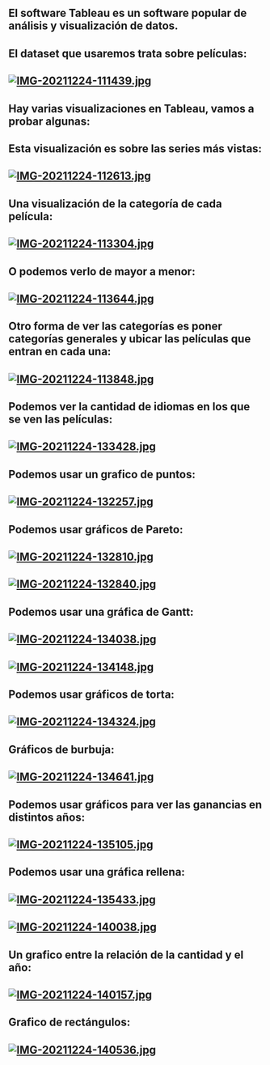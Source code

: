 ## El software Tableau es un software popular de análisis y visualización de datos.
## El dataset que usaremos trata sobre películas:
## [![IMG-20211224-111439.jpg](https://i.postimg.cc/6qG1879P/IMG-20211224-111439.jpg)](https://postimg.cc/9wCBSQwP)

## Hay varias visualizaciones en Tableau, vamos a probar algunas:
## Esta visualización es sobre las series más vistas:
## [![IMG-20211224-112613.jpg](https://i.postimg.cc/CKs46G1Y/IMG-20211224-112613.jpg)](https://postimg.cc/B8tDj1Hw)

## Una visualización de la categoría de cada película:
## [![IMG-20211224-113304.jpg](https://i.postimg.cc/dtmVHFZb/IMG-20211224-113304.jpg)](https://postimg.cc/XpqWqT8L)

## O podemos verlo de mayor a menor:
## [![IMG-20211224-113644.jpg](https://i.postimg.cc/L53PtbdL/IMG-20211224-113644.jpg)](https://postimg.cc/CnddYJxx)

## Otro forma de ver las categorías es poner categorías generales y ubicar las películas que entran en cada una:
## [![IMG-20211224-113848.jpg](https://i.postimg.cc/kGJGmMZR/IMG-20211224-113848.jpg)](https://postimg.cc/tZcpdb99)

## Podemos ver la cantidad de idiomas en los que se ven las películas: 
## [![IMG-20211224-133428.jpg](https://i.postimg.cc/kGjG91xK/IMG-20211224-133428.jpg)](https://postimg.cc/30vYFZfx)

## Podemos usar un grafico de puntos:
## [![IMG-20211224-132257.jpg](https://i.postimg.cc/7L47YRFT/IMG-20211224-132257.jpg)](https://postimg.cc/YvXjddqp)

## Podemos usar gráficos de Pareto:
## [![IMG-20211224-132810.jpg](https://i.postimg.cc/rmcvjqvF/IMG-20211224-132810.jpg)](https://postimg.cc/NyJJfvsW)
## [![IMG-20211224-132840.jpg](https://i.postimg.cc/TPyrsmvt/IMG-20211224-132840.jpg)](https://postimg.cc/mcszzPD9)

## Podemos usar una gráfica de Gantt:
## [![IMG-20211224-134038.jpg](https://i.postimg.cc/rm3PDW5b/IMG-20211224-134038.jpg)](https://postimg.cc/wy5VP1fc)
## [![IMG-20211224-134148.jpg](https://i.postimg.cc/KjJjxZ60/IMG-20211224-134148.jpg)](https://postimg.cc/BPP4CGQF)

## Podemos usar gráficos de torta:
## [![IMG-20211224-134324.jpg](https://i.postimg.cc/SRM4tmyX/IMG-20211224-134324.jpg)](https://postimg.cc/vxbC4FxM)

## Gráficos de burbuja:
## [![IMG-20211224-134641.jpg](https://i.postimg.cc/XqkW0QC3/IMG-20211224-134641.jpg)](https://postimg.cc/rRs31GjY)

## Podemos usar gráficos para ver las ganancias en distintos años:
## [![IMG-20211224-135105.jpg](https://i.postimg.cc/bY73tkB0/IMG-20211224-135105.jpg)](https://postimg.cc/8sbR8JDs)

## Podemos usar una gráfica rellena:
## [![IMG-20211224-135433.jpg](https://i.postimg.cc/Sx4cfrq4/IMG-20211224-135433.jpg)](https://postimg.cc/8jyF1LjX)
## [![IMG-20211224-140038.jpg](https://i.postimg.cc/J0TS5nHV/IMG-20211224-140038.jpg)](https://postimg.cc/FkLP9hxD)

## Un grafico entre la relación de la cantidad y el año:
## [![IMG-20211224-140157.jpg](https://i.postimg.cc/3xhb0mc4/IMG-20211224-140157.jpg)](https://postimg.cc/7fBNpGDw)

## Grafico de rectángulos:
## [![IMG-20211224-140536.jpg](https://i.postimg.cc/3rGwK000/IMG-20211224-140536.jpg)](https://postimg.cc/yWVKjdP7)
